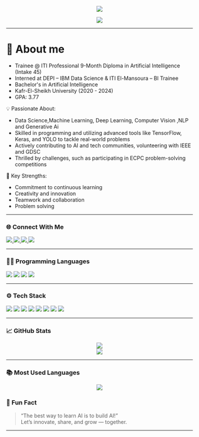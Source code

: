 <p align="center">
  <img src="https://capsule-render.vercel.app/api?type=waving&color=0:0000FF,100:0000FF&height=250&section=header&text=Hi👋%20I'm%20Sara%20Gamil&fontSize=40&fontAlignY=40&animation=fadeIn&fontColor=D3D3D3" />
</p>


<p align="center">
  <img src="https://readme-typing-svg.demolab.com?font=Fira+Code&size=22&pause=1000&center=true&vCenter=true&width=600&height=45&lines=AI+Developer+%7C+Deep+Learning+Specialist;Data+Science+Explorer+%7C+NLP+%26+CV+Enthusiast;Power+BI+%7C+EDA+%7C+Model+Deployment;Open+to+collaborations+and+learning!" />
</p>

---
# 🌟 **About me**
  - Trainee @ ITI Professional 9-Month Diploma in Artificial Intelligence (Intake 45)
  - Interned at DEPI – IBM Data Science & ITI El-Mansoura – BI Trainee
  - Bachelor's in Artificial Intelligence
  - Kafr-El-Sheikh University (2020 - 2024)
  - GPA: 3.77



💡 Passionate About:

 - Data Science,Machine Learning, Deep Learning, Computer Vision ,NLP and Generative Ai
 - Skilled in programming and utilizing advanced tools like TensorFlow, Keras, and YOLO to tackle real-world problems
 - Actively contributing to AI and tech communities, volunteering with IEEE and GDSC
 - Thrilled by challenges, such as participating in ECPC problem-solving competitions


🌟 Key Strengths:

-  Commitment to continuous learning
-  Creativity and innovation
-  Teamwork and collaboration
-  Problem solving
  
---

### 🌐 Connect With Me

<p align="left">
  <a href="mailto:sgamil677@gmail.com">
    <img src="https://img.shields.io/badge/Gmail-D14836?style=for-the-badge&logo=gmail&logoColor=white" />
  </a>
  <a href="https://www.linkedin.com/in/sara-gamil-7b443a223/" target="_blank">
    <img src="https://img.shields.io/badge/LinkedIn-0077B5?style=for-the-badge&logo=linkedin&logoColor=white" />
  </a>
  <a href="https://github.com/saragamilmohamed" target="_blank">
    <img src="https://img.shields.io/badge/GitHub-181717?style=for-the-badge&logo=github&logoColor=white" />
  </a>
  <a href="https://www.kaggle.com/saragamilmohamed" target="_blank">
    <img src="https://img.shields.io/badge/Kaggle-20BEFF?style=for-the-badge&logo=kaggle&logoColor=white" />
  </a>
</p>

---
### 👨‍💻 Programming Languages

<p align="left">
  <img src="https://img.shields.io/badge/Python-3776AB?style=for-the-badge&logo=python&logoColor=white" />
  <img src="https://img.shields.io/badge/C++-00599C?style=for-the-badge&logo=c%2b%2b&logoColor=white" />
  <img src="https://img.shields.io/badge/C-555555?style=for-the-badge&logo=c&logoColor=white" />
  <img src="https://img.shields.io/badge/SQL-4479A1?style=for-the-badge&logo=mysql&logoColor=white" />
</p>

---

### ⚙️ Tech Stack

<p align="left">
  <img src="https://img.shields.io/badge/Python-3776AB?style=for-the-badge&logo=python&logoColor=white"/>
  <img src="https://img.shields.io/badge/TensorFlow-FF6F00?style=for-the-badge&logo=tensorflow&logoColor=white"/>
  <img src="https://img.shields.io/badge/Keras-D00000?style=for-the-badge&logo=keras&logoColor=white"/>
  <img src="https://img.shields.io/badge/Scikit--Learn-F7931E?style=for-the-badge&logo=scikit-learn&logoColor=white"/>
  <img src="https://img.shields.io/badge/Pandas-150458?style=for-the-badge&logo=pandas"/>
  <img src="https://img.shields.io/badge/PowerBI-F2C811?style=for-the-badge&logo=powerbi&logoColor=black"/>
  <img src="https://img.shields.io/badge/SQL-005C84?style=for-the-badge&logo=postgresql&logoColor=white"/>
  <img src="https://img.shields.io/badge/Tableau-E97627?style=for-the-badge&logo=tableau&logoColor=white"/>
</p>

---

### 📈 GitHub Stats

<p align="center">
  <img src="https://github-readme-stats.vercel.app/api?username=saragamilmohamed&show_icons=true&theme=radical" />
  <br/>
  <img src="https://github-readme-streak-stats.herokuapp.com/?user=saragamilmohamed&theme=radical" />
</p>

---
### 📚 Most Used Languages

<p align="center">
  <img src="https://github-readme-stats.vercel.app/api/top-langs/?username=saragamilmohamed&layout=compact&theme=radical&langs_count=8" />
</p>

### 💬 Fun Fact

> “The best way to learn AI is to build AI!”  
> Let’s innovate, share, and grow — together.

---
